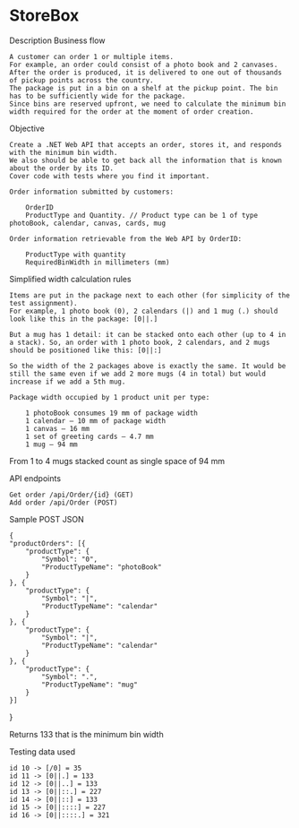 # StoreBox
Description
Business flow

	A customer can order 1 or multiple items.
	For example, an order could consist of a photo book and 2 canvases.
	After the order is produced, it is delivered to one out of thousands of pickup points across the country.
	The package is put in a bin on a shelf at the pickup point. The bin has to be sufficiently wide for the package.
	Since bins are reserved upfront, we need to calculate the minimum bin width required for the order at the moment of order creation.

Objective

	Create a .NET Web API that accepts an order, stores it, and responds with the minimum bin width.
	We also should be able to get back all the information that is known about the order by its ID.
	Cover code with tests where you find it important.

	Order information submitted by customers:

		OrderID
		ProductType and Quantity. // Product type can be 1 of type photoBook, calendar, canvas, cards, mug

	Order information retrievable from the Web API by OrderID:

		ProductType with quantity
		RequiredBinWidth in millimeters (mm)
		
Simplified width calculation rules

	Items are put in the package next to each other (for simplicity of the test assignment).
	For example, 1 photo book (0), 2 calendars (|) and 1 mug (.) should look like this in the package: [0||.]

	But a mug has 1 detail: it can be stacked onto each other (up to 4 in a stack). So, an order with 1 photo book, 2 calendars, and 2 mugs should be positioned like this: [0||:]

	So the width of the 2 packages above is exactly the same. It would be still the same even if we add 2 more mugs (4 in total) but would increase if we add a 5th mug.

	Package width occupied by 1 product unit per type:

		1 photoBook consumes 19 mm of package width
		1 calendar — 10 mm of package width
		1 canvas — 16 mm
		1 set of greeting cards — 4.7 mm
		1 mug — 94 mm
	
From 1 to 4 mugs stacked count as single space of 94 mm

API endpoints

	Get order /api/Order/{id} (GET)
	Add order /api/Order (POST)
	
Sample POST JSON

	{
	"productOrders": [{
		"productType": {
			"Symbol": "0",
			"ProductTypeName": "photoBook"
		}
	}, {
		"productType": {
			"Symbol": "|",
			"ProductTypeName": "calendar"
		}
	}, {
		"productType": {
			"Symbol": "|",
			"ProductTypeName": "calendar"
		}
	}, {
		"productType": {
			"Symbol": ".",
			"ProductTypeName": "mug"
		}
	}]
}

Returns 133 that is the minimum bin width

Testing data used

	id 10 -> [/0] = 35
	id 11 -> [0||.] = 133
	id 12 -> [0||..] = 133
	id 13 -> [0||::.] = 227
	id 14 -> [0||::] = 133
	id 15 -> [0||::::] = 227
	id 16 -> [0||::::.] = 321
	

